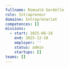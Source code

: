 ```yaml
---
fullname: Romuald Gardelle
role: Intrapreneur
domaine: Intraprenariat
competences: []
missions:
  - start: 2025-06-18
    end: 2025-12-18
    employer: ''
    status: admin
    startups: []
teams: []
---
```

